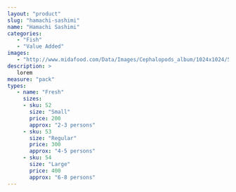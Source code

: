 ```yaml
---
layout: "product"
slug: "hamachi-sashimi"
name: "Hamachi Sashimi"
categories:
   - "Fish"
   - "Value Added"
images:
   - "http://www.midafood.com/Data/Images/Cephalopods_album/1024x1024/54acdb77e60ec196.jpg"
description: >
   lorem
measure: "pack"
types: 
   - name: "Fresh"
     sizes: 
     - sku: 52
       size: "Small"
       price: 200
       approx: "2-3 persons"
     - sku: 53
       size: "Regular"
       price: 300
       approx: "4-5 persons"
     - sku: 54
       size: "Large"
       price: 400
       approx: "6-8 persons"
---
```

